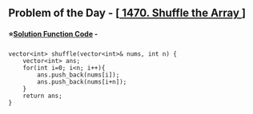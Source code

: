 ## Problem of the Day - [<a href="https://leetcode.com/problems/shuffle-the-array/description/"> 1470. Shuffle the Array </a>]


#### ⭐<ins>Solution Function Code</ins> -


    vector<int> shuffle(vector<int>& nums, int n) {
        vector<int> ans;
        for(int i=0; i<n; i++){
            ans.push_back(nums[i]);
            ans.push_back(nums[i+n]);
        }
        return ans;
    }

